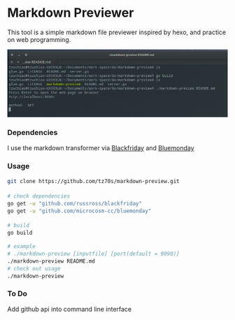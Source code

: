 # Markdown Previewer

This tool is a simple markdown file previewer inspired by hexo, and practice on web programming.

![Image](https://github.com/tz70s/markdown-preview/blob/terminate/shots/print.png)

### Dependencies
I use the markdown transformer via [Blackfriday](https://github.com/russross/blackfriday) and [Bluemonday](https://github.com/microcosm-cc/bluemonday)

### Usage
```Bash
git clone https://github.com/tz70s/markdown-preview.git

# check dependencies
go get -u "github.com/russross/blackfriday"
go get -u "github.com/microcosm-cc/bluemonday"

# build
go build
```

```Bash
# example
# ./markdown-preview [inputfile] [port(default = 9090)]
./markdown-preview README.md
# check out usage
./markdown-preview

```

### To Do
Add github api into command line interface

